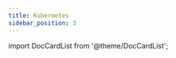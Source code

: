 ```yaml
---
title: Kubernetes
sidebar_position: 3
---
```


import DocCardList from '@theme/DocCardList';

<DocCardList />
